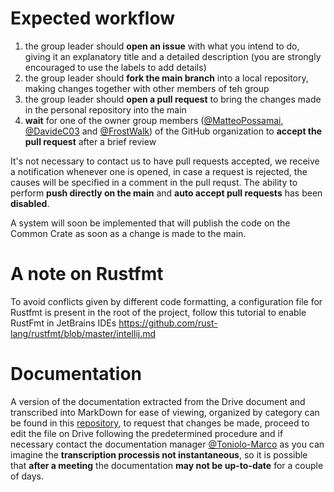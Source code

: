 # Expected workflow

1) the group leader should **open an issue** with what you intend to do, giving it an explanatory title and a detailed description (you are strongly encouraged to use the labels to add details)
2) the group leader should **fork the main branch** into a local repository, making changes together with other members of teh group
3) the group leader should **open a pull request** to bring the changes made in the personal repository into the main
4) **wait** for one of the owner group members ([@MatteoPossamai](https://github.com/MatteoPossamai), [@DavideC03](https://github.com/DavideC03) and [@FrostWalk](https://github.com/FrostWalk)) of the GitHub organization to **accept the pull request** after a brief review

It's not necessary to contact us to have pull requests accepted, we receive a notification whenever one is opened, in case a request is rejected, the causes will be specified in a comment in the pull requst.
The ability to perform **push directly on the main** and **auto accept pull requests** has been **disabled**.

A system will soon be implemented that will publish the code on the Common Crate as soon as a change is made to the main.


# A note on Rustfmt
To avoid conflicts given by different code formatting, a configuration file for Rustfmt is present in the root of the project, follow this tutorial to enable RustFmt in JetBrains IDEs
https://github.com/rust-lang/rustfmt/blob/master/intellij.md

# Documentation
A version of the documentation extracted from the Drive document and transcribed into MarkDown for ease of viewing, organized by category can be found in this [repository](https://github.com/Advanced-Programming-2023/Documentation),
to request that changes be made, proceed to edit the file on Drive following the predetermined procedure and if necessary contact the documentation manager [@Toniolo-Marco](https://github.com/Toniolo-Marco)
as you can imagine the **transcription processis not instantaneous**, so it is possible that **after a meeting** the documentation **may not be up-to-date** for a couple of days.
